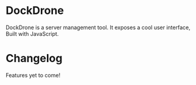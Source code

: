 # DockDrone
DockDrone is a server management tool. It exposes a cool user interface, Built with JavaScript.
# Changelog
Features yet to come!